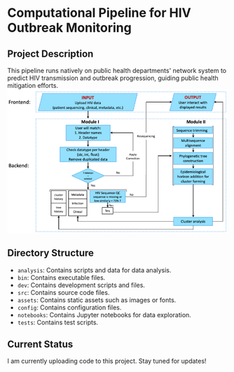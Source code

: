 # Computational Pipeline for HIV Outbreak Monitoring

## Project Description
This pipeline runs natively on public health departments' network system to predict HIV transmission and outbreak progression, guiding public health mitigation efforts.
![Pipeline Workflow Summary](/figures/pipline_workflow.png)

## Directory Structure
- `analysis`: Contains scripts and data for data analysis.
- `bin`: Contains executable files.
- `dev`: Contains development scripts and files.
- `src`: Contains source code files.
- `assets`: Contains static assets such as images or fonts.
- `config`: Contains configuration files.
- `notebooks`: Contains Jupyter notebooks for data exploration.
- `tests`: Contains test scripts.

## Current Status
I am currently uploading code to this project. Stay tuned for updates!
